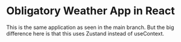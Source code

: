 # Obligatory Weather App in React
This is the same application as seen in the main branch. But the big difference here is that this uses Zustand instead of useContext. <br>
